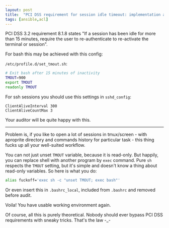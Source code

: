 ```yaml
---
layout: post
title:  "PCI DSS requirement for session idle timeout: implementation and bypass"
tags: [ansible,acl]
---
```

PCI DSS 3.2 requirement 8.1.8 states "If a session has been idle for more than 15 minutes, require the user to re-authenticate to re-activate the terminal or session".

For bash this may be achieved with this config:

`/etc/profile.d/set_tmout.sh`:

```bash
# Exit bash after 15 minutes of inactivity
TMOUT=900
export TMOUT
readonly TMOUT
```

For ssh sessions you should use this settings in `sshd_config`:

```
ClientAliveInterval 300
ClientAliveCountMax 3
```

Your auditor will be quite happy with this.

---

Problem is, if you like to open a lot of sessions in tmux/screen - with aproprite directory and commands history for particular task - this thing fucks up all your well-suited workflow.

You can not just unset `TMOUT` variable, because it is read-only. But happily, you can replace shell with another program by `exec` command. Pure `sh` respects the `TMOUT` setting, but it's simple and doesn't know a thing about read-only variables. So here is what you do:

```bash
alias fuckoff='exec sh -c "unset TMOUT; exec bash"'
```

Or even insert this in `.bashrc_local`, included from `.bashrc` and removed before audit.

Voila! You have usable working environment again.

Of course, all this is purely theoretical. Nobody should ever bypass PCI DSS requirements with sneaky tricks. That's the law -_-

